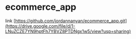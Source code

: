 # ecommerce_app
link [https://github.com/jordannanyan/ecommerce_app.git](https://drive.google.com/file/d/1-LNuZCZE7YN9hptFh7YBVZ8PTDNgx1w5/view?usp=sharing)
